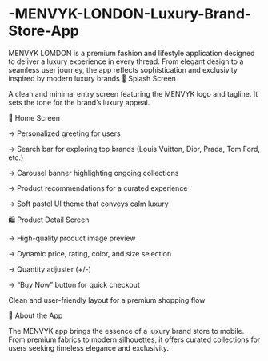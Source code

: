 # -MENVYK-LONDON-Luxury-Brand-Store-App
MENVYK  LOMDON is a premium fashion and lifestyle application designed to deliver a luxury experience in every thread. From elegant design to a seamless user journey, the app reflects sophistication and exclusivity inspired by modern luxury brands
🩶 Splash Screen

A clean and minimal entry screen featuring the MENVYK logo and tagline. It sets the tone for the brand’s luxury appeal.

🌸 Home Screen

-> Personalized greeting for users

-> Search bar for exploring top brands (Louis Vuitton, Dior, Prada, Tom Ford, etc.)

-> Carousel banner highlighting ongoing collections

-> Product recommendations for a curated experience

-> Soft pastel UI theme that conveys calm luxury

🛍️ Product Detail Screen 

-> High-quality product image preview

-> Dynamic price, rating, color, and size selection

-> Quantity adjuster (+/-)

-> “Buy Now” button for quick checkout

Clean and user-friendly layout for a premium shopping flow

📱 About the App

The MENVYK app brings the essence of a luxury brand store to mobile. From premium fabrics to modern silhouettes, it offers curated collections for users seeking timeless elegance and exclusivity.
